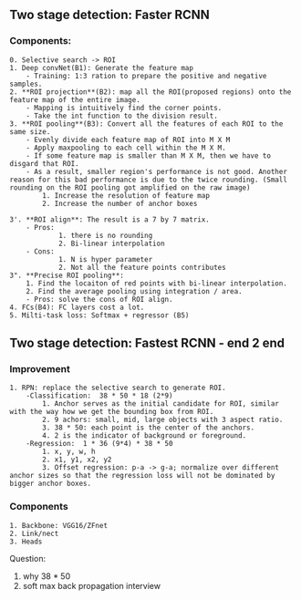 ## Two stage detection: Faster RCNN
### Components:
	0. Selective search -> ROI
	1. Deep convNet(B1): Generate the feature map
		- Training: 1:3 ration to prepare the positive and negative samples. 
	2. **ROI projection**(B2): map all the ROI(proposed regions) onto the feature map of the entire image. 
		- Mapping is intuitively find the corner points.
		- Take the int function to the division result.
	3. **ROI pooling**(B3): Convert all the features of each ROI to the same size. 
		- Evenly divide each feature map of ROI into M X M
		- Apply maxpooling to each cell within the M X M.
		- If some feature map is smaller than M X M, then we have to disgard that ROI. 
		- As a result, smaller region's performance is not good. Another reason for this bad performance is due to the twice rounding. (Small rounding on the ROI pooling got amplified on the raw image)
			1. Increase the resolution of feature map
			2. Increase the number of anchor boxes

	3'. **ROI align**: The result is a 7 by 7 matrix. 
		- Pros: 
				1. there is no rounding
				2. Bi-linear interpolation
		- Cons: 
				1. N is hyper parameter
				2. Not all the feature points contributes
	3". **Precise ROI pooling**: 
		1. Find the locaiton of red points with bi-linear interpolation.
		2. Find the average pooling using integration / area. 
		- Pros: solve the cons of ROI align. 
	4. FCs(B4): FC layers cost a lot. 
	5. Milti-task loss: Softmax + regressor (B5)

## Two stage detection: Fastest RCNN - end 2 end 
### Improvement
	1. RPN: replace the selective search to generate ROI.
		-Classification:  38 * 50 * 18 (2*9)
			1. Anchor serves as the initial candidate for ROI, similar with the way how we get the bounding box from ROI. 
			2. 9 achors: small, mid, large objects with 3 aspect ratio.
			3. 38 * 50: each point is the center of the anchors. 
			4. 2 is the indicator of background or foreground. 
		-Regression:  1 * 36 (9*4) * 38 * 50 
			1. x, y, w, h
			2. x1, y1, x2, y2
			3. Offset regression: p-a -> g-a; normalize over different anchor sizes so that the regression loss will not be dominated by bigger anchor boxes. 

### Components
	1. Backbone: VGG16/ZFnet
	2. Link/nect 
	3. Heads


Question: 
1. why 38 * 50
2. soft max back propagation interview







